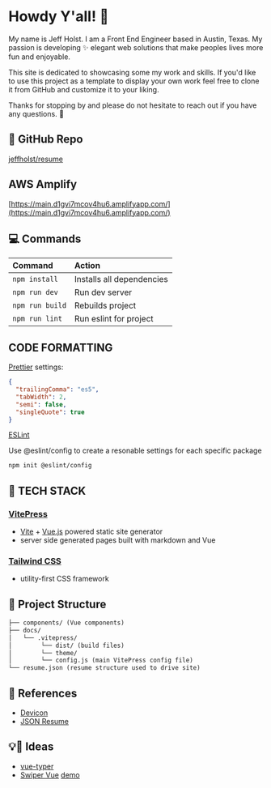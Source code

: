 # Howdy Y'all! 🤠

My name is Jeff Holst. I am a Front End Engineer based in Austin, Texas.
My passion is developing ✨ elegant web solutions that make peoples
lives more fun and enjoyable.

This site is dedicated to showcasing some my work and skills. If you'd like to
use this project as a template to display your own work feel free to clone it
from GitHub and customize it to your liking.

Thanks for stopping by and please do not hesitate to reach out if you have any questions. 👋

## 📄 GitHub Repo

[jeffholst/resume](https://github.com/jeffholst/resume)

## AWS Amplify

[https://main.d1gvi7mcov4hu6.amplifyapp.com/](https://main.d1gvi7mcov4hu6.amplifyapp.com/)

## 💻 Commands

| Command         | Action                    |
| :-------------- | :------------------------ |
| `npm install`   | Installs all dependencies |
| `npm run dev`   | Run dev server            |
| `npm run build` | Rebuilds project          |
| `npm run lint`  | Run eslint for project    |

## CODE FORMATTING

[Prettier](https://prettier.io/) settings:

```json
{
  "trailingComma": "es5",
  "tabWidth": 2,
  "semi": false,
  "singleQuote": true
}
```

[ESLint](https://eslint.org/)

Use @eslint/config to create a resonable settings for each specific package

```txt
npm init @eslint/config
```

## 🔰 TECH STACK

### [VitePress](https://vitepress.vuejs.org/)

- [Vite](https://vitejs.dev/) + [Vue.js](https://vuejs.org/) powered static site generator
- server side generated pages built with markdown and Vue

### [Tailwind CSS](https://tailwindcss.com/)

- utility-first CSS framework

## 📁 Project Structure

```txt
├── components/ (Vue components)
├── docs/
│   └── .vitepress/
│        └── dist/ (build files)
│        └── theme/
│        └── config.js (main VitePress config file)
└── resume.json (resume structure used to drive site)
```

## 📎 References

- [Devicon](https://devicon.dev/)
- [JSON Resume](https://jsonresume.org/)

## 💡🤔 Ideas

- [vue-typer](https://cngu.github.io/vue-typer/)
- [Swiper Vue](https://swiperjs.com/vue) [demo](https://swiperjs.com/demos)
